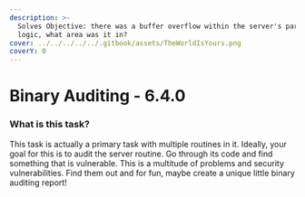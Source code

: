 ```yaml
---
description: >-
  Solves Objective: there was a buffer overflow within the server's parsing
  logic, what area was it in?
cover: ../../../../../.gitbook/assets/TheWorldIsYours.png
coverY: 0
---
```


# Binary Auditing - 6.4.0

### What is this task?

This task is actually a primary task with multiple routines in it. Ideally, your goal for this is to audit the server routine. Go through its code and find something that is vulnerable. This is a multitude of problems and security vulnerabilities. Find them out and for fun, maybe create a unique little binary auditing report!

